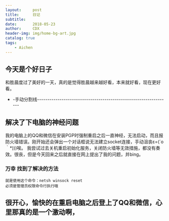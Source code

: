 ```yaml
---
layout:     post
title:      日记
subtitle:   
date:       2018-05-23
author:     CDX
header-img: img/home-bg-art.jpg
catalog: true
tags:
    - Aichen
---
```

## 今天是个好日子
和胜晨度过了美好的一天，真的是觉得胜晨越来越好看，本来就好看，现在更好看。

- -手动分割线-----------------------------------------------------------------
## 解决了下电脑的神经问题
我的电脑上的QQ和微信在安装PGP时强制重启之后一直神经，无法启动，而且报防火墙错误。刚开始还会弹出一个对话框说无法建立socket连接，手动沮丧ε=(´ο｀*)))唉。
我尝试过去关机重启初始化服务，关闭防火墙等无效措施，都没有奏效。很丧，但是今天回来之后就直接在网上提出了我的问题，并bing。
### 万幸 找到了解决的方法 
    就是使用这个命令：netsh winsock reset
    必须是管理员权限命令行执行哦
## 很开心，愉快的在重启电脑之后登上了QQ和微信，心里那真的是一个激动啊，
